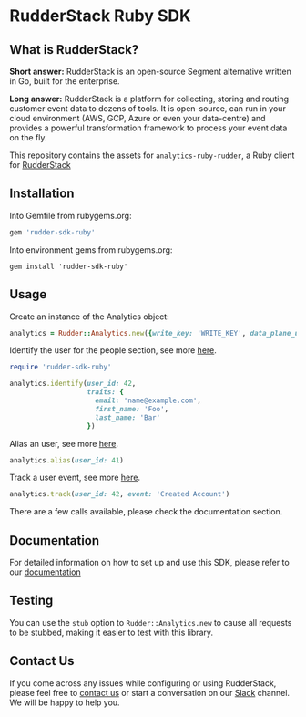 # RudderStack Ruby SDK

## What is RudderStack?

**Short answer:** 
RudderStack is an open-source Segment alternative written in Go, built for the enterprise.

**Long answer:** 
RudderStack is a platform for collecting, storing and routing customer event data to dozens of tools. It is open-source, can run in your cloud environment (AWS, GCP, Azure or even your data-centre) and provides a powerful transformation framework to process your event data on the fly.

This repository contains the assets for `analytics-ruby-rudder`, a Ruby client for [RudderStack](https://rudderstack.com/)

## Installation

Into Gemfile from rubygems.org:

```ruby
gem 'rudder-sdk-ruby'
```

Into environment gems from rubygems.org:

```
gem install 'rudder-sdk-ruby'
```

## Usage

Create an instance of the Analytics object:

```ruby
analytics = Rudder::Analytics.new({write_key: 'WRITE_KEY', data_plane_url: 'DATA_PLANE_URL', ssl: <true/false depending on url>})
```

Identify the user for the people section, see more [here](https://segment.com/docs/libraries/ruby/#identify).

```ruby
require 'rudder-sdk-ruby'

analytics.identify(user_id: 42,
                   traits: {
                     email: 'name@example.com',
                     first_name: 'Foo',
                     last_name: 'Bar'
                   })
```

Alias an user, see more [here](https://segment.com/docs/libraries/ruby/#alias).

```ruby
analytics.alias(user_id: 41)
```

Track a user event, see more [here](https://segment.com/docs/libraries/ruby/#track).

```ruby
analytics.track(user_id: 42, event: 'Created Account')
```

There are a few calls available, please check the documentation section.

## Documentation

For detailed information on how to set up and use this SDK, please refer to our [documentation](https://docs.rudderstack.com/rudderstack-sdk-integration-guides/rudderstack-ruby-sdk)

## Testing

You can use the `stub` option to `Rudder::Analytics.new` to cause all requests to be stubbed, making it easier to test with this library.

## Contact Us
If you come across any issues while configuring or using RudderStack, please feel free to [contact us](https://rudderstack.com/contact/) or start a conversation on our [Slack](https://resources.rudderstack.com/join-rudderstack-slack) channel. We will be happy to help you.

